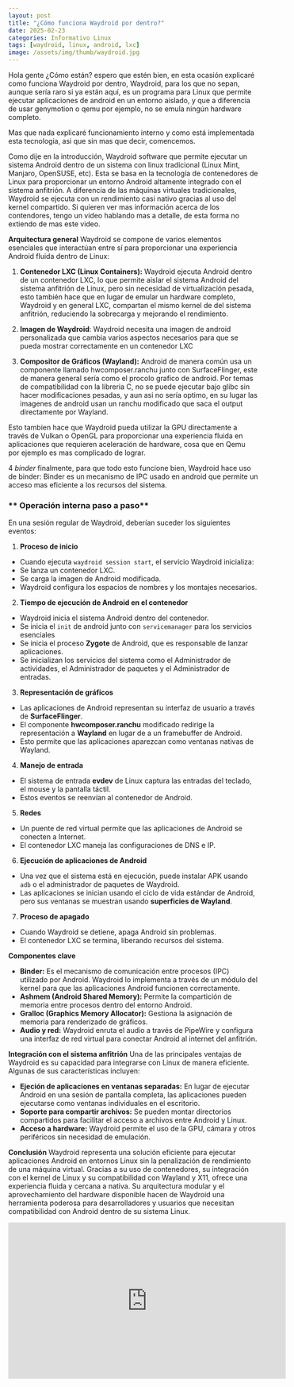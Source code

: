 ```yaml
---
layout: post
title: "¿Cómo funciona Waydroid por dentro?"
date: 2025-02-23
categories: Informativo Linux
tags: [waydroid, linux, android, lxc]
image: /assets/img/thumb/waydroid.jpg
---
```


Hola gente ¿Cómo están? espero que estén bien, en esta ocasión explicaré como funciona Waydroid por dentro, Waydroid, para los que no sepan, aunque sería raro si ya están aquí, es un programa para Linux que permite ejecutar aplicaciones de android en un entorno aislado, y que a diferencia de usar genymotion o qemu por ejemplo, no se emula ningún hardware completo.

Mas que nada explicaré funcionamiento interno y como está implementada esta tecnologia, asi que sin mas que decir, comencemos.

Como dije en la introducción, Waydroid software que permite ejecutar un sistema Android dentro de un sistema con linux tradicional (Linux Mint, Manjaro, OpenSUSE, etc). Esta se basa en la tecnología de contenedores de Linux para proporcionar un entorno Android altamente integrado con el sistema anfitrión. A diferencia de las máquinas virtuales tradicionales, Waydroid se ejecuta con un rendimiento casi nativo gracias al uso del kernel compartido. Si quieren ver mas información acerca de los contendores, tengo un video hablando mas a detalle, de esta forma no extiendo de mas este video.

**Arquitectura general**
Waydroid se compone de varios elementos esenciales que interactúan entre sí para proporcionar una experiencia Android fluida dentro de Linux: 
1. **Contenedor LXC (Linux Containers):** Waydroid ejecuta Android dentro de un contenedor LXC, lo que permite aislar el sistema Android del sistema anfitrión de Linux, pero sin necesidad de virtualización pesada, esto también hace que en lugar de emular un hardware completo, Waydroid y en general LXC, compartan el mismo kernel de del sistema anfitrión, reduciendo la sobrecarga y mejorando el rendimiento.

2. **Imagen de Waydroid**: Waydroid necesita una imagen de android personalizada que cambia varios aspectos necesarios para que se pueda mostrar correctamente en un contenedor LXC

3. **Compositor de Gráficos (Wayland):** Android de manera común usa un componente llamado hwcomposer.ranchu junto con SurfaceFlinger, este de manera general sería como el procolo grafico de android. Por temas de compatibilidad con la libreria C, no se puede ejecutar bajo glibc sin hacer modificaciones pesadas, y aun asi no sería optimo, en su lugar las imagenes de android usan un ranchu modificado que saca el output directamente por Wayland.

Esto tambien hace que Waydroid pueda utilizar la GPU directamente a través de Vulkan o OpenGL para proporcionar una experiencia fluida en aplicaciones que requieren aceleración de hardware, cosa que en Qemu por ejemplo es mas complicado de lograr.

4 *binder* finalmente, para que todo esto funcione bien, Waydroid hace uso de binder: Binder es un mecanismo de IPC usado en android que permite un acceso mas eficiente a los recursos del sistema.

### ** Operación interna paso a paso**
En una sesión regular de Waydroid, deberían suceder los siguientes eventos:

1. **Proceso de inicio**
- Cuando ejecuta `waydroid session start`, el servicio Waydroid inicializa:
- Se lanza un contenedor LXC. 
- Se carga la imagen de Android modificada.
- Waydroid configura los espacios de nombres y los montajes necesarios.

2. **Tiempo de ejecución de Android en el contenedor**
- Waydroid inicia el sistema Android dentro del contenedor.
- Se inicia el `init` de android junto con `servicemanager` para los servicios esenciales
- Se inicia el proceso **Zygote** de Android, que es responsable de lanzar aplicaciones.
- Se inicializan los servicios del sistema como el Administrador de actividades, el Administrador de paquetes y el Administrador de entradas.

3. **Representación de gráficos**
- Las aplicaciones de Android representan su interfaz de usuario a través de **SurfaceFlinger**. 
- El componente **hwcomposer.ranchu** modificado redirige la representación a **Wayland** en lugar de a un framebuffer de Android.
- Esto permite que las aplicaciones aparezcan como ventanas nativas de Wayland.

4. **Manejo de entrada**
- El sistema de entrada **evdev** de Linux captura las entradas del teclado, el mouse y la pantalla táctil. 
- Estos eventos se reenvían al contenedor de Android.

5. **Redes**
- Un puente de red virtual permite que las aplicaciones de Android se conecten a Internet. 
- El contenedor LXC maneja las configuraciones de DNS e IP.

6. **Ejecución de aplicaciones de Android**
- Una vez que el sistema está en ejecución, puede instalar APK usando `adb` o el administrador de paquetes de Waydroid. 
- Las aplicaciones se inician usando el ciclo de vida estándar de Android, pero sus ventanas se muestran usando **superficies de Wayland**.

7. **Proceso de apagado**
- Cuando Waydroid se detiene, apaga Android sin problemas.
- El contenedor LXC se termina, liberando recursos del sistema.

**Componentes clave**
- **Binder:** Es el mecanismo de comunicación entre procesos (IPC) utilizado por Android. Waydroid lo implementa a través de un módulo del kernel para que las aplicaciones Android funcionen correctamente. 
- **Ashmem (Android Shared Memory):** Permite la compartición de memoria entre procesos dentro del entorno Android.
- **Gralloc (Graphics Memory Allocator):** Gestiona la asignación de memoria para renderizado de gráficos. 
- **Audio y red:** Waydroid enruta el audio a través de PipeWire y configura una interfaz de red virtual para conectar Android al internet del anfitrión.

**Integración con el sistema anfitrión**
Una de las principales ventajas de Waydroid es su capacidad para integrarse con Linux de manera eficiente. Algunas de sus características incluyen:
- **Ejeción de aplicaciones en ventanas separadas:** En lugar de ejecutar Android en una sesión de pantalla completa, las aplicaciones pueden ejecutarse como ventanas individuales en el escritorio. 
- **Soporte para compartir archivos:** Se pueden montar directorios compartidos para facilitar el acceso a archivos entre Android y Linux.
- **Acceso a hardware:** Waydroid permite el uso de la GPU, cámara y otros periféricos sin necesidad de emulación.

**Conclusión**
Waydroid representa una solución eficiente para ejecutar aplicaciones Android en entornos Linux sin la penalización de rendimiento de una máquina virtual. Gracias a su uso de contenedores, su integración con el kernel de Linux y su compatibilidad con Wayland y X11, ofrece una experiencia fluida y cercana a nativa. Su arquitectura modular y el aprovechamiento del hardware disponible hacen de Waydroid una herramienta poderosa para desarrolladores y usuarios que necesitan compatibilidad con Android dentro de su sistema Linux.

<iframe width="560" height="315" class="ytvideo" src="https://www.youtube-nocookie.com/embed/m7EsO35Recg?si=s6KBDVWeLFTrfTvW" title="YouTube video player" frameborder="0" allow="accelerometer; autoplay; clipboard-write; encrypted-media; gyroscope; picture-in-picture; web-share" referrerpolicy="strict-origin-when-cross-origin" allowfullscreen></iframe>